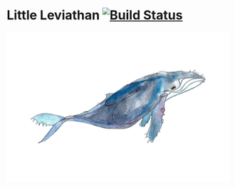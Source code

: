 # Little Leviathan [![Build Status](https://travis-ci.org/daneah/littleleviathan.svg)](https://travis-ci.org/daneah/littleleviathan)
![Whale](assets/images/whale_small_padded.png)
